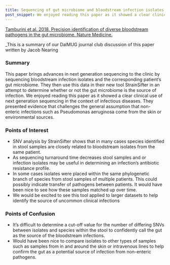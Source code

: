 ```yaml
---
title: Sequencing of gut microbiome and bloodstream infection isolates identifies gut as the potential source of infection
post_snippet: We enjoyed reading this paper as it showed a clear clinical use of next generation sequencing in the context of infectious diseases.
---
```


[Tamburini et al. 2018. Precision identification of diverse bloodstream pathogens in the gut microbiome. Nature Medicine.](https://www.nature.com/articles/s41591-018-0202-8)


_This is a summary of our DalMUG journal club discussion of this paper written by Jacob Nearing

### Summary

This paper brings advances in next generation sequencing to the clinic by sequencing bloodstream infection isolates and the corresponding patient’s gut microbiome. They then use this data in their new tool StrainSifter in an attempt to determine whether or not the gut microbiome is the source of infection. We enjoyed reading this paper as it showed a clear clinical use of next generation sequencing in the context of infectious diseases. They presented evidence that challenges the general assumption that non-enteric infections such as Pseudomonas aeruginosa come from the skin or environmental sources.


### Points of Interest
* SNV analysis by StrainSifter shows that in many cases species identified in stool samples are closely related to bloodstream isolates from the same patient.
* As sequencing turnaround time decreases stool samples and or infection isolates may be useful in determining an infection’s antibiotic resistance profile.
* In some cases isolates were placed within the same phylogenetic branch of species from stool samples of multiple patients. This could possibly indicate transfer of pathogens between patients. It would have been nice to see how these samples matched up over time.
* We would be excited to see this tool applied to larger datasets to help identify the source of uncommon clinical infections


### Points of Confusion
* It’s difficult to determine a cut-off value for the number of differing SNVs between isolates and species within the stool to confidently call the gut as the source of the bloodstream infections.
* Would have been nice to compare isolates to other types of samples such as samples from in and around the skin or intravenous lines to help confirm the gut as a potential source of infection from non-enteric pathogens.
